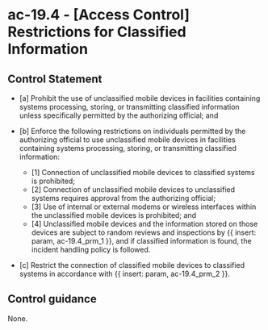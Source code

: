 # ac-19.4 - \[Access Control\] Restrictions for Classified Information

## Control Statement

- \[a\] Prohibit the use of unclassified mobile devices in facilities containing systems processing, storing, or transmitting classified information unless specifically permitted by the authorizing official; and

- \[b\] Enforce the following restrictions on individuals permitted by the authorizing official to use unclassified mobile devices in facilities containing systems processing, storing, or transmitting classified information:

  - \[1\] Connection of unclassified mobile devices to classified systems is prohibited;
  - \[2\] Connection of unclassified mobile devices to unclassified systems requires approval from the authorizing official;
  - \[3\] Use of internal or external modems or wireless interfaces within the unclassified mobile devices is prohibited; and
  - \[4\] Unclassified mobile devices and the information stored on those devices are subject to random reviews and inspections by {{ insert: param, ac-19.4_prm_1 }}, and if classified information is found, the incident handling policy is followed.

- \[c\] Restrict the connection of classified mobile devices to classified systems in accordance with {{ insert: param, ac-19.4_prm_2 }}.

## Control guidance

None.
